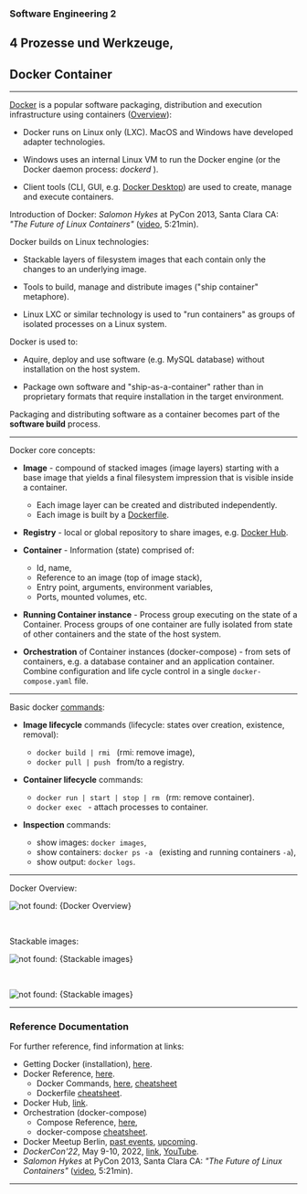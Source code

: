### Software Engineering 2
## 4 Prozesse und Werkzeuge,

## Docker Container 

---

[Docker](https://docs.docker.com) is a popular software packaging, distribution and execution infrastructure using containers ([Overview](https://docs.docker.com/get-started/overview)):

- Docker runs on Linux only (LXC). MacOS and Windows have developed adapter technologies.

- Windows uses an internal Linux VM to run the Docker engine (or the Docker daemon
    process: *dockerd* ).

- Client tools (CLI, GUI, e.g. [Docker Desktop](https://docs.docker.com/desktop/install/windows-install/)) are used to create, manage and execute containers.

Introduction of Docker: *Salomon Hykes* at PyCon 2013, Santa Clara CA: *"The Future of Linux Containers"* ([video](https://www.youtube.com/watch?v=9xciauwbsuo), 5:21min).


Docker builds on Linux technologies:

- Stackable layers of filesystem images that each contain only the changes
  to an underlying image.

- Tools to build, manage and distribute images ("ship container" metaphore).

- Linux LXC or similar technology is used to "run containers" as
  groups of isolated processes on a Linux system.


Docker is used to:

- Aquire, deploy and use software (e.g. MySQL database) without
    installation on the host system.

- Package own software and "ship-as-a-container" rather than in proprietary
    formats that require installation in the target environment.

Packaging and distributing software as a container becomes part of the
**software build** process.

---

Docker core concepts:
- **Image** - compound of stacked images (image layers) starting with a base
image that yields a final filesystem impression that is visible inside a
container.
  - Each image layer can be created and distributed independently.
  - Each image is built by a
      [Dockerfile](https://docs.docker.com/engine/reference/builder/).

- **Registry** - local or global repository to share images,
e.g. [Docker Hub](https://hub.docker.com).

- **Container** - Information (state) comprised of:
  - Id, name,
  - Reference to an image (top of image stack),
  - Entry point, arguments, environment variables,
  - Ports, mounted volumes, etc.

- **Running Container instance** - Process group executing on the state of a Container. Process groups of one container are fully isolated from state of
other containers and the state of the host system.

- **Orchestration** of Container instances (docker-compose) - from sets of
containers, e.g. a database container and an application container. Combine
configuration and life cycle control in a single `docker-compose.yaml` file.

---

Basic docker [commands](https://docs.docker.com/engine/reference/commandline/docker/):

* **Image lifecycle** commands (lifecycle: states over creation, existence, removal):
  * `docker build | rmi ` (rmi: remove image),
  * `docker pull | push ` from/to a registry.

* **Container lifecycle** commands:
  * `docker run | start | stop | rm ` (rm: remove container).
  * `docker exec ` - attach processes to container.

* **Inspection** commands:
  * show images: `docker images`,
  * show containers: `docker ps -a ` (existing and running containers `-a`),
  * show output: `docker logs`.

---

Docker Overview:

![not found: {Docker Overview}](https://docs.docker.com/engine/images/architecture.svg "Some hover text")

&nbsp;

Stackable images:

![not found: {Stackable images}](https://www.partech.nl/-/media/habitat/images/blog/docker-pt-2/multilayer-image.ashx?mw=900&hash=4A92AB84F6CBE05A0183AE2CE138D354 "Some hover text")

&nbsp;

<!-- ![not found: {Stackable images}](https://docs.docker.com/storage/storagedriver/images/container-layers.jpg) -->

![not found: {Stackable images}](https://docs.docker.com/storage/storagedriver/images/sharing-layers.jpg)

---

### Reference Documentation
For further reference, find information at links:

* Getting Docker (installation), [here](https://docs.docker.com/get-docker).
* Docker Reference, [here](https://docs.docker.com/reference).
  * Docker Commands,  [here](https://docs.docker.com/engine/reference/commandline/docker),
  [cheatsheet](https://devhints.io/docker)
  * Dockerfile [cheatsheet](https://devhints.io/dockerfile).
* Docker Hub, [link](https://hub.docker.com).
* Orchestration (docker-compose)
  * Compose Reference, [here](https://docs.docker.com/compose/features-uses),
  * docker-compose [cheatsheet](https://devhints.io/docker-compose).
* Docker Meetup Berlin, [past events](https://www.meetup.com/docker-berlin/events/past), [upcoming](https://www.meetup.com/docker-berlin/events/upcoming).
* *DockerCon'22*, May 9-10, 2022, [link](https://docker.events.cube365.net/dockercon/2022), [YouTube](https://www.youtube.com/c/DockerIo/playlists).
* *Salomon Hykes* at PyCon 2013, Santa Clara CA: *"The Future of Linux Containers"* ([video](https://www.youtube.com/watch?v=9xciauwbsuo), 5:21min).

---
